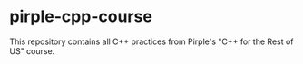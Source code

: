 # pirple-cpp-course
This repository contains all C++ practices from Pirple's "C++ for the Rest of US" course.
